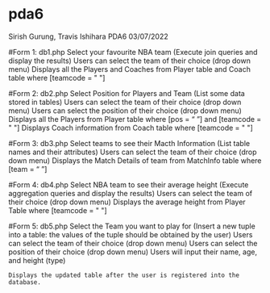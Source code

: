 # pda6
Sirish Gurung, Travis Ishihara
PDA6
03/07/2022


#Form 1:
db1.php
Select your favourite NBA team
(Execute join queries and display the results)
    Users can select the team of their choice (drop down menu)
    Displays all the Players and Coaches from Player table and Coach table where [teamcode = " "]

#Form 2:
db2.php
Select Position for Players and Team
(List some data stored in tables)
    Users can select the team of their choice (drop down menu)
    Users can select the position of their choice (drop down menu)
    Displays all the Players from Player table where [pos = “ ”] and [teamcode = " "]
    Displays Coach information from Coach table where [teamcode = " "]

#Form 3:
db3.php
Select teams to see their Macth Information
(List table names and their attributes)
    Users can select the team of their choice (drop down menu)
    Displays the Match Details of team from MatchInfo table where [team = “ ”] 
		
#Form 4: 
db4.php
Select NBA team to see their average height
(Execute aggregation queries and display the results)
    Users can select the team of their choice (drop down menu)
	Displays the average height from Player Table where [teamcode = " "]

#Form 5:
db5.php
Select the Team you want to play for
(Insert a new tuple into a table: the values of the tuple should be obtained by the user)
	Users can select the team of their choice (drop down menu)
    Users can select the position of their choice (drop down menu)
	Users will input their name, age, and height (type)
	
    Displays the updated table after the user is registered into the database. 
